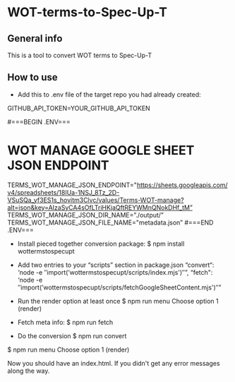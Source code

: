 # WOT-terms-to-Spec-Up-T

## General info

This is a tool to convert WOT terms to Spec-Up-T

## How to use

- Add this to .env file of the target repo you had already created:

GITHUB_API_TOKEN=YOUR_GITHUB_API_TOKEN

#===BEGIN .ENV===
# WOT MANAGE GOOGLE SHEET JSON ENDPOINT
TERMS_WOT_MANAGE_JSON_ENDPOINT="https://sheets.googleapis.com/v4/spreadsheets/18IUa-1NSJ_8Tz_2D-VSuSQa_yf3ES1s_hovitm3Clvc/values/Terms-WOT-manage?alt=json&key=AIzaSyCA4sOfLTriHKjaQftREYWMnQNokDHf_tM”
TERMS_WOT_MANAGE_JSON_DIR_NAME=”./output/”
TERMS_WOT_MANAGE_JSON_FILE_NAME="metadata.json”
#===END .ENV===

- Install pieced together conversion package:
$ npm install wottermstospecupt


- Add two entries to your “scripts” section in package.json
“convert“: ‘node -e ″import(’wottermstospecupt/scripts/index.mjs')″”,
“fetch": ‘node -e ″import(’wottermstospecupt/scripts/fetchGoogleSheetContent.mjs')″”


- Run the render option at least once
$ npm run menu
Choose option 1 (render)

- Fetch meta info:
$ npm run fetch

- Do the conversion
$ npm run convert

$ npm run menu
Choose option 1 (render)


Now you should have an index.html. If you didn't get any error messages along the way.